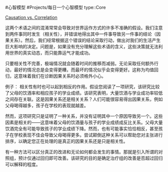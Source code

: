 
#心智模型 #Projects/每日一个心智模型 
type::Core



[Causation vs. Correlation](https://fs.blog/causation-vs-correlation/)

这两个术语之间的混淆常常会导致对世界运作方式的许多不准确的假设。我们注意到两件事同时发生（相关性），并错误地得出其中一件事导致另一件事的结论（因果关系）。然后，我们经常根据这个错误的结论采取行动，做出对我们的生活产生巨大影响的决定。问题是，如果没有充分理解这些术语的含义，这些决策就无法利用世界的真实动态，而只能靠运气才能成功。


只要相关性不完善，极端情况就会随着时间的推移而减弱。无论采取任何额外行动，最好的情况总是会变得更糟，而最坏的情况似乎会变得更好。这称为均值回归，这意味着我们在诊断因果关系时必须格外小心。


例子：
相关性有时也可以起到相反的作用。假设您阅读了一项研究，该研究比较了父母的饮酒率和相应孩子的学业成绩。该研究表明，大量饮酒与学业成功率较低之间存在关联。这是因果关系还是相关关系？人们可能很容易得出因果关系，例如父母喝得越多，孩子在学校的表现就越差。

然而，这项研究只是证明了一种关系，并没有证明其中一个原因导致另一个。这些因素是相关的——这意味着父母的饮酒量与孩子的学业成绩成反比关系。父母大量饮酒完全有可能导致孩子的学业成绩下降。然而，也有可能事实恰恰相反，甚至孩子在学校表现不佳会导致父母喝得更多。尝试颠倒这种关系可以帮助您对主张进行排序，以确定您正在处理的是真正的因果关系还是只是相关性。


有一种方法可以区分真正的改进和无论如何都会发生的事情。那就是引入所谓的对照组，预计仅通过回归即可改善。该研究的目的是确定治疗组的改善是否超过回归可以解释的程度。